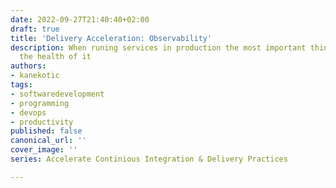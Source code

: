 ```yaml
---
date: 2022-09-27T21:40:40+02:00
draft: true
title: 'Delivery Acceleration: Observability'
description: When runing services in production the most important thing is to understand
  the health of it
authors:
- kanekotic
tags:
- softwaredevelopment
- programming
- devops
- productivity
published: false
canonical_url: ''
cover_image: ''
series: Accelerate Continious Integration & Delivery Practices

---
```

